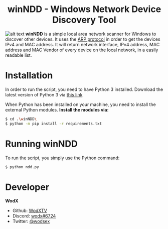 <h1 align="center">winNDD - Windows Network Device Discovery Tool</h1>

![alt text](https://github.com/WodxTV/winNDD/blob/master/resources/NDD.PNG)
**winNDD** is a simple local area network scanner for Windows to discover other devices. It uses the [ARP protocol](https://en.wikipedia.org/wiki/Address_Resolution_Protocol) in order to get the devices IPv4 and MAC address. It will return network interface, IPv4 address, MAC address and MAC Vendor of every device on the local network, in a easily readable list.

# Installation
In order to run the script, you need to have Python 3 installed. Download the latest version of Python 3 via [this link](https://www.python.org/downloads/)

When Python has been installed on your machine, you need to install the external Python modules.
**Install the modules via:**
```bash
$ cd .\winNDD\
$ python -m pip install -r requirements.txt
```

# Running winNDD
To run the script, you simply use the Python command:
```bash
$ python ndd.py
```

# Developer
**WodX**
* Github: [WodXTV](https://github.com/wodxtv)
* Discord: [wodx#6724](https://prfl.es/profile/621044372951269417)
* Twitter: [@wodsex](https://twitter.com/wodsex)
